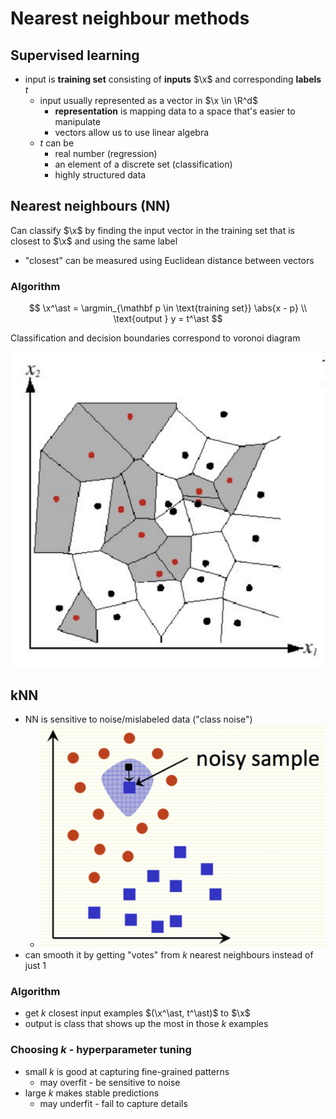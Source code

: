# Nearest neighbour methods

$$
\newcommand{\x}{\mathbf x}
\newcommand{\abs}[1]{\left\lvert #1 \right\rvert}
\DeclareMathOperator*{\argmin}{argmin}
$$

## Supervised learning

- input is **training set** consisting of **inputs** $\x$ and corresponding **labels** $t$
  - input usually represented as a vector in $\x \in \R^d$
    - **representation** is mapping data to a space that's easier to manipulate
    - vectors allow us to use linear algebra
  - $t$ can be
    - real number (regression)
    - an element of a discrete set (classification)
    - highly structured data

## Nearest neighbours (NN)

Can classify $\x$ by finding the input vector in the training set that is closest to $\x$ and using the same label

- "closest" can be measured using Euclidean distance between vectors

### Algorithm

$$
\x^\ast = \argmin_{\mathbf p \in \text{training set}} \abs{x - p} \\
\text{output } y = t^\ast
$$

Classification and decision boundaries correspond to voronoi diagram

![classification based on voronoi diagram](02_voronoi.png)

## kNN

- NN is sensitive to noise/mislabeled data ("class noise")
  - ![noise in NN](02_NN_noise.png)
- can smooth it by getting "votes" from $k$ nearest neighbours instead of just 1

### Algorithm

- get $k$ closest input examples $(\x^\ast, t^\ast)$ to $\x$
- output is class that shows up the most in those $k$ examples

### Choosing $k$ - hyperparameter tuning

- small $k$ is good at capturing fine-grained patterns
  - may overfit - be sensitive to noise
- large $k$ makes stable predictions
  - may underfit - fail to capture details

